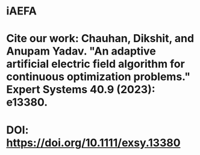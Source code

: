 # iAEFA

# Cite our work: Chauhan, Dikshit, and Anupam Yadav. "An adaptive artificial electric field algorithm for continuous optimization problems." Expert Systems 40.9 (2023): e13380.
# DOI: https://doi.org/10.1111/exsy.13380
